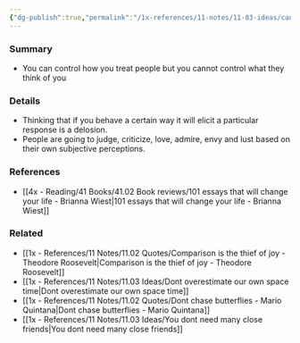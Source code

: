 ```yaml
---
{"dg-publish":true,"permalink":"/1x-references/11-notes/11-03-ideas/cannot-control-what-people-think-of-you/","title":"permanent note","noteIcon":""}
---
```



### Summary
- You can control how you treat people but you cannot control what they think of you

### Details
- Thinking that if you behave a certain way it will elicit a particular response is a delosion.
- People are going to judge, criticize, love, admire, envy and lust based on their own subjective perceptions.

### References
- [[4x - Reading/41 Books/41.02 Book reviews/101 essays that will change your life - Brianna Wiest\|101 essays that will change your life - Brianna Wiest]]

### Related
- [[1x - References/11 Notes/11.02 Quotes/Comparison is the thief of joy - Theodore Roosevelt\|Comparison is the thief of joy - Theodore Roosevelt]]
- [[1x - References/11 Notes/11.03 Ideas/Dont overestimate our own space time\|Dont overestimate our own space time]]
- [[1x - References/11 Notes/11.02 Quotes/Dont chase butterflies - Mario Quintana\|Dont chase butterflies - Mario Quintana]]
- [[1x - References/11 Notes/11.03 Ideas/You dont need many close friends\|You dont need many close friends]]